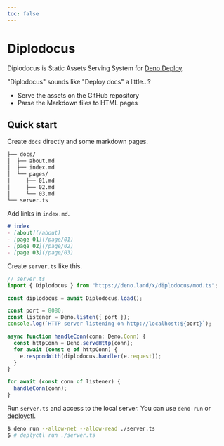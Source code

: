 ```yaml
---
toc: false
---
```


# Diplodocus

Diplodocus is Static Assets Serving System for
[Deno Deploy](https://deno.com/deploy).

"Diplodocus" sounds like "Deploy docs" a little...?

- Serve the assets on the GitHub repository
- Parse the Markdown files to HTML pages

## Quick start

Create `docs` directly and some markdown pages.

```sh
├── docs/
│  ├── about.md
│  ├── index.md
│  └── pages/
│     ├── 01.md
│     ├── 02.md
│     └── 03.md
└── server.ts
```

Add links in `index.md`.

```md
# index
- [about](/about)
- [page 01](/page/01)
- [page 02](/page/02)
- [page 03](/page/03)
```

Create `server.ts` like this.

```ts
// server.ts
import { Diplodocus } from "https://deno.land/x/diplodocus/mod.ts";

const diplodocus = await Diplodocus.load();

const port = 8080;
const listener = Deno.listen({ port });
console.log(`HTTP server listening on http://localhost:${port}`);

async function handleConn(conn: Deno.Conn) {
  const httpConn = Deno.serveHttp(conn);
  for await (const e of httpConn) {
    e.respondWith(diplodocus.handler(e.request));
  }
}

for await (const conn of listener) {
  handleConn(conn);
}
```

Run `server.ts` and access to the local server. You can use `deno run` or
[deployctl](https://github.com/denoland/deployctl).

```sh
$ deno run --allow-net --allow-read ./server.ts
$ # deplyctl run ./server.ts
```
